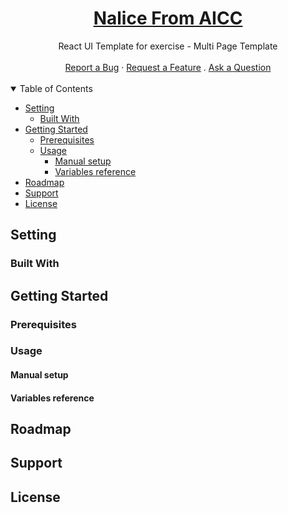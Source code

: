 <h1 align="center">
  <a href="#">
   Nalice From AICC
  </a>
</h1>

<div align="center">
 React UI Template for exercise - Multi Page Template
  <br />
  <br />
  <a href="#">Report a Bug</a>
  ·
  <a href="#">Request a Feature</a>
  .
  <a href="#">Ask a Question</a>
</div>


</div>

<div align="left">
<br />

<details open="open">
<summary>Table of Contents</summary>

- [Setting](#setting)
  - [Built With](#built-with)
- [Getting Started](#getting-started)
  - [Prerequisites](#prerequisites)
  - [Usage](#usage)
    - [Manual setup](#manual-setup)
    - [Variables reference](#variables-reference)
- [Roadmap](#roadmap)
- [Support](#support)
- [License](#license)

</details>

## Setting
<tr>
<td>

### Built With

## Getting Started

### Prerequisites

### Usage

#### Manual setup

#### Variables reference

## Roadmap

## Support

## License
